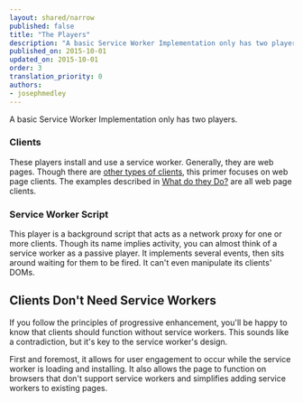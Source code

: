 ```yaml
---
layout: shared/narrow
published: false
title: "The Players"
description: "A basic Service Worker Implementation only has two players."
published_on: 2015-10-01
updated_on: 2015-10-01
order: 3
translation_priority: 0
authors:
- josephmedley
---
```


<p class="intro">
  A basic Service Worker Implementation only has two players.
</p>

 
### Clients

These players install and use a service worker. Generally, they 
are web pages. Though there are [other types of clients](https://developer.mozilla.org/en-US/docs/Web/API/Client), 
this primer focuses on web page clients. The examples described in 
[What do they Do?](what-do-they-do) are all web page clients.

### Service Worker Script

This player is a background script that acts as a 
network proxy for one or more clients. Though its name implies activity, you can 
almost think of a service worker as a passive player. It implements several 
events, then sits around waiting for them to be fired. It can't even manipulate 
its clients' DOMs.

## Clients Don't Need Service Workers

If you follow the principles of progressive enhancement, you'll be happy to know 
that clients should function without service workers. This sounds like a 
contradiction, but it's key to the service worker's design. 

First and foremost, it allows for user engagement to occur while the service 
worker is loading and installing. It also allows the page to function on 
browsers that don't support service workers and simplifies adding service 
workers to existing pages. 
